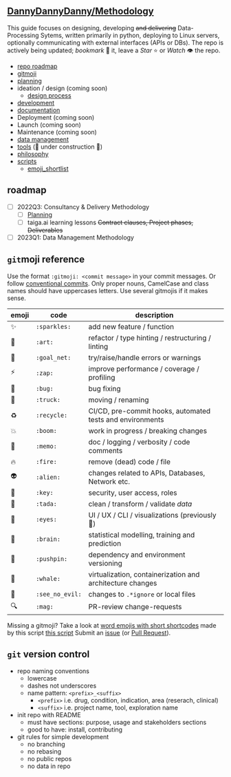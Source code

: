 ## [DannyDannyDanny/Methodology](https://github.com/DannyDannyDanny/methodology/)

This guide focuses on designing, developing ~~and delivering~~ Data-Processing Sytems, written primarily in python, deploying to Linux servers, optionally communicating with external interfaces (APIs or DBs). The repo is actively being updated; _bookmark_ :bookmark: it, leave a _Star_ :star: or _Watch_ :eye: the repo.

* [repo roadmap](#roadmap)
* [gitmoji](#gitmoji-reference)
* [planning](project_planning_contracting.md)
* ideation / design (coming soon)
  * [design process](https://uxtools.co/blog/what-no-one-explains-about-the-design-process/)
* [development](methodology-development.md)
* [documentation](documentation.md)
* Deployment (coming soon)
* Launch (coming soon)
* Maintenance (coming soon)
* [data management](data_storage.md)
* [tools](tools.md) (:construction: under construction :construction:)
* [philosophy](philosophy.md)
* [scripts](scripts/)
  * [emoji_shortlist](scripts/emoji_shortlist.py)

## roadmap

* [ ] 2022Q3: Consultancy & Delivery Methodology
  * [ ] [Planning](project_planning_contracting.md)
  * [ ] taiga.ai learning lessons ~~Contract clauses, Project phases, Deliverables~~
* [ ] 2023Q1: Data Management Methodology

## `git`moji reference

Use the format `:gitmoji: <commit message>` in your commit messages.
Or follow [conventional commits](https://www.conventionalcommits.org/en/v1.0.0/).
Only proper nouns, CamelCase and class names should have uppercases letters.
Use several gitmojis if it makes sense.


| emoji         | code            | description                                                               |
|---------------|-----------------|---------------------------------------------------------------------------|
| :sparkles:    | `:sparkles:`    | add new feature / function                                                |
| :art:         | `:art:`         | refactor / type hinting / restructuring / linting                         |
| :goal_net:    | `:goal_net:`    | try/raise/handle errors or warnings                                       |
| :zap:         | `:zap:`         | improve performance / coverage / profiling                                |
| :bug:         | `:bug:`         | bug fixing                                                                |
| :truck:       | `:truck:`       | moving / renaming                                                         |
| :recycle:     | `:recycle:`     | CI/CD, pre-commit hooks, automated tests and environments |
| :boom:        | `:boom:`        | work in progress / breaking changes                                       |
| :memo:        | `:memo:`        | doc / logging / verbosity / code comments                                 |
| :fire:        | `:fire:`        | remove (dead) code / file                                                 |
| :alien:       | `:alien:`       | changes related to APIs, Databases, Network etc.                          |
| :key:         | `:key:`         | security, user access, roles                                              |
| :tada:        | `:tada:`        | clean / transform / validate _data_                                       |
| :eyes:        | `:eyes:`        | UI / UX / CLI / visualizations (previously :lipstick:)                    |
| :brain:       | `:brain:`       | statistical modelling, training and prediction                            |
| :pushpin:     | `:pushpin:`     | dependency and environment versioning                                     |
| :whale:       | `:whale:`       | virtualization, containerization and architecture changes                 |
| :see_no_evil: | `:see_no_evil:` | changes to `.*ignore` or local files                                      |
| :mag:         | `:mag:`         | PR-review change-requests                                                 |

Missing a gitmoji? Take a look at [word emojis with short shortcodes](emojis.md)
made by this script [this script](scripts/emoji_shortlist.py)
Submit an [issue](https://github.com/DannyDannyDanny/methodology/issues)
(or [Pull Request](https://github.com/DannyDannyDanny/methodology/pulls)).

## `git` version control
* repo naming conventions
  * lowercase
  * dashes not underscores
  * name pattern: `<prefix>_<suffix>`
    * `<prefix>` i.e. drug, condition, indication, area (reserach, clinical)
    * `<suffix>` i.e. project name, tool, exploration name
* init repo with README
  * must have sections: purpose, usage and stakeholders sections
  * good to have: install, contributing
* git rules for simple development
  * no branching
  * no rebasing
  * no public repos
  * no data in repo
